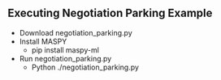 ## Executing Negotiation Parking Example

  - Download negotiation_parking.py
  - Install MASPY
    - pip install maspy-ml
  - Run negotiation_parking.py
    - Python ./negotiation_parking.py   

